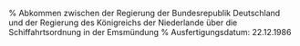 % Abkommen zwischen der Regierung der Bundesrepublik Deutschland und der Regierung des Königreichs der Niederlande über die Schiffahrtsordnung in der Emsmündung
% Ausfertigungsdatum: 22.12.1986
 